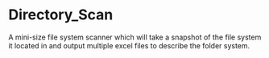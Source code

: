 # Directory_Scan
A mini-size file system scanner which will take a snapshot of the file system it located in and output multiple excel files to describe the folder system.
